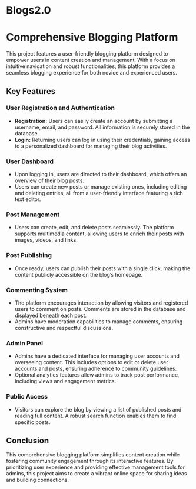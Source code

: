 # Blogs2.0
# Comprehensive Blogging Platform

This project features a user-friendly blogging platform designed to empower users in content creation and management. With a focus on intuitive navigation and robust functionalities, this platform provides a seamless blogging experience for both novice and experienced users.

## Key Features

### User Registration and Authentication
- **Registration:** Users can easily create an account by submitting a username, email, and password. All information is securely stored in the database.
- **Login:** Returning users can log in using their credentials, gaining access to a personalized dashboard for managing their blog activities.

### User Dashboard
- Upon logging in, users are directed to their dashboard, which offers an overview of their blog posts.
- Users can create new posts or manage existing ones, including editing and deleting entries, all from a user-friendly interface featuring a rich text editor.

### Post Management
- Users can create, edit, and delete posts seamlessly. The platform supports multimedia content, allowing users to enrich their posts with images, videos, and links.

### Post Publishing
- Once ready, users can publish their posts with a single click, making the content publicly accessible on the blog’s homepage.

### Commenting System
- The platform encourages interaction by allowing visitors and registered users to comment on posts. Comments are stored in the database and displayed beneath each post.
- Admins have moderation capabilities to manage comments, ensuring constructive and respectful discussions.

### Admin Panel
- Admins have a dedicated interface for managing user accounts and overseeing content. This includes options to edit or delete user accounts and posts, ensuring adherence to community guidelines.
- Optional analytics features allow admins to track post performance, including views and engagement metrics.

### Public Access
- Visitors can explore the blog by viewing a list of published posts and reading full content. A robust search function enables them to find specific posts.

## Conclusion
This comprehensive blogging platform simplifies content creation while fostering community engagement through its interactive features. By prioritizing user experience and providing effective management tools for admins, this project aims to create a vibrant online space for sharing ideas and building connections.

